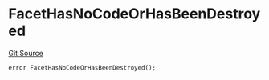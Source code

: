 # FacetHasNoCodeOrHasBeenDestroyed
[Git Source](https://github.com/thrackle-io/tron/blob/cc8b8345c329b2556fa21578401d762291784e46/src/client/token/handler/diamond/HandlerDiamond.sol)


```solidity
error FacetHasNoCodeOrHasBeenDestroyed();
```

